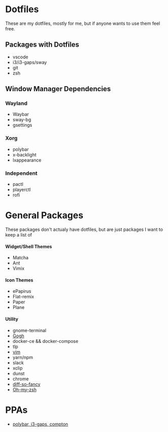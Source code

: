 # Dotfiles
These are my dotfiles, mostly for me, but if anyone wants to use them feel free.

## Packages with Dotfiles
* vscode
* i3/i3-gaps/sway
* git
* zsh

## Window Manager Dependencies
### Wayland
* Waybar
* sway-bg
* gsettings

### Xorg
* polybar
* x-backlight
* lxappearance

### Independent
* pactl
* playerctl
* rofi

# General Packages
These packages don't actualy have dotfiles, but are just packages I want to keep a list of

#### Widget/Shell Themes
* Matcha
* Ant
* Vimix

#### Icon Themes
* ePapirus
* Flat-remix
* Paper
* Plane

#### Utility
* gnome-terminal
* [Gogh](https://github.com/Mayccoll/Gogh)
* docker-ce && docker-compose
* tlp
* [vim](https://github.com/amix/vimrc)
* yarn/npm
* slack
* xclip
* dunst
* chrome
* [diff-so-fancy](https://github.com/so-fancy/diff-so-fancy)
* [Oh-my-zsh](https://github.com/robbyrussell/oh-my-zsh)

# PPAs
* [polybar, i3-gaps, compton](https://launchpad.net/~kgilmer/+archive/ubuntu/speed-ricer)
